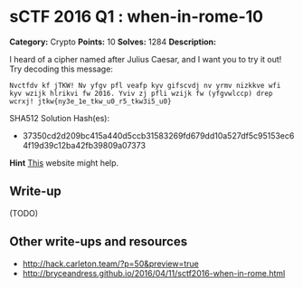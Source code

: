 # sCTF 2016 Q1 : when-in-rome-10

**Category:** Crypto
**Points:** 10
**Solves:** 1284
**Description:**

I heard of a cipher named after Julius Caesar, and I want you to try it out! Try decoding this message:

    Nvctfdv kf jTKW! Nv yfgv pfl veafp kyv gifscvdj nv yrmv nizkkve wfi kyv wzijk hlrikvi fw 2016. Yviv zj pfli wzijk fw (yfgvwlccp) drep wcrxj! jtkw{ny3e_1e_tkw_u0_r5_tkw3i5_u0}

SHA512 Solution Hash(es):
* 37350cd2d209bc415a440d5ccb31583269fd679dd10a527df5c95153ec64f19d39c12ba42fb39809a07373

**Hint**
[This](http://rumkin.com/tools/cipher/) website might help.

## Write-up

(TODO)

## Other write-ups and resources

* http://hack.carleton.team/?p=50&preview=true
* http://bryceandress.github.io/2016/04/11/sctf2016-when-in-rome.html
